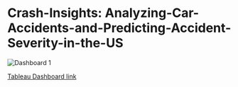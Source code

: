 # Crash-Insights: Analyzing-Car-Accidents-and-Predicting-Accident-Severity-in-the-US
![Dashboard 1](https://github.com/sujith-kamme/Crash-Insights-Analyzing-Car-Accidents-and-Predicting-Accident-Severity-in-the-US/assets/142932988/d52ac931-05e7-4594-b958-62e8db5ca382)

<a href="https://public.tableau.com/views/USAccidentDashboard2016-2021/Dashboard1?:language=en-US&:display_count=n&:origin=viz_share_link
">Tableau Dashboard link</a>
